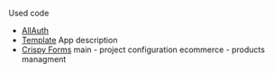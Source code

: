 Used code
- [AllAuth](https://django-allauth.readthedocs.io/en/latest/installation.html)
- [Template](https://mdbootstrap.com/freebies/jquery/e-commerce/)
App description
- [Crispy Forms](#)
main - project configuration
ecommerce - products managment